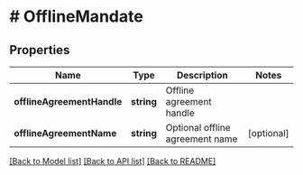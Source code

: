 # # OfflineMandate

## Properties

Name | Type | Description | Notes
------------ | ------------- | ------------- | -------------
**offlineAgreementHandle** | **string** | Offline agreement handle |
**offlineAgreementName** | **string** | Optional offline agreement name | [optional]

[[Back to Model list]](../../README.md#models) [[Back to API list]](../../README.md#endpoints) [[Back to README]](../../README.md)
